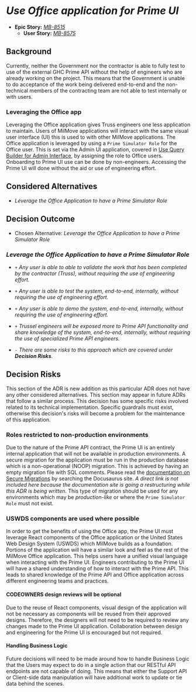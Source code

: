 # *Use Office application for Prime UI*

- **Epic Story:** *[MB-8515][jira-epic]*
  - **User Story:** *[MB-8575][jira-chore]*

[jira-chore]: https://dp3.atlassian.net/browse/MB-8575
[jira-epic]: https://dp3.atlassian.net/browse/MB-8515

## Background

Currently, neither the Government nor the contractor is able to fully test to
use of the external GHC Prime API without the help of engineers who are already
working on the project. This means that the Government is unable to do
acceptance of the work being delivered end-to-end and the non-technical members
of the contracting team are not able to test internally or with users.

### Leveraging the Office app

Leveraging the Office application gives Truss engineers one less application to
maintain. Users of MilMove applications will interact with the same visual user
interface (UI) this is used to with other MilMove applications. The Office
application is leveraged by using a `Prime Simulator Role` for the Office user.
This is set via the Admin UI application, covered in [Use Query Builder for
Admin Interface](035-us-query-builder.md), by assigning the role to Office
users.  Onboarding to Prime UI use can be done by non-engineers. Accessing the
Prime UI will done without the aid or use of engineering effort.

## Considered Alternatives

- *Leverage the Office Application to have a Prime Simulator Role*

## Decision Outcome

- Chosen Alternative: *Leverage the Office Application to have a Prime Simulator Role*

### *Leverage the Office Application to have a Prime Simulator Role*

- `+` *Any user is able to able to validate the work that has been completed by the
    contractor (Truss), without requiring the use of engineering effort.*

- `+` *Any user is able to test the system, end-to-end, internally, without requiring
    the use of engineering effort.*

- `+` *Any user is able to demo the system, end-to-end, internally, without requiring
    the use of engineering effort.*

- `+` *Trussel engineers will be exposed more to Prime API functionality and share
    knowledge of the system, end-to-end, internally, without requiring the use
    of specialized Prime API engineers.*

- `-` *There are some risks to this approach which are covered under __Decision
    Risks__.*

## Decision Risks

This section of the ADR is new addition as this particular ADR does not have any
other considered alternatives. This section may appear in future ADRs that
follow a similar process. This decision has some specific risks involved related
to its technical implementation. Specific guardrails must exist, otherwise this
decision's risks will become a problem for the maintenance of this application.

### Roles restricted to non-production environments

Due to the nature of the Prime API contract, the Prime UI is an entirely
internal application that will not be available in production environments. A
secure migration for the application must be run in the production database
which is a non-operational (NOOP) migration. This is achieved by having an empty
migration file with SQL comments. Please read the [documentation on Secure
Migrations][docusaurus] by searching the Docusaurus site. _A direct
link is not included here because the documentation site is going a
restructuring while this ADR is being written_. This type of migration should be
used for any environments which may be _production-like_ or where the `Prime
Simulator Role` must not exist.

[docusaurus]: https://transcom.github.io/mymove-docs/

### USWDS components are used where possible

In order to get the benefits of using the Office app, the Prime UI must leverage
React components of the Office application or the United States Web Design
System (USWDS) which MilMove builds as a foundation. Portions of the application
will have a similar look and feel as the rest of the MilMove Office application.
This helps users have a unified visual language when interacting with the Prime
UI. Engineers contributing to the Prime UI will have a shared understanding of
how to interact with the Prime API. This leads to shared knowledge of the Prime
API and Office application across different engineering teams and practices.

#### CODEOWNERS design reviews will be optional

Due to the reuse of React components, visual design of the application will not
be necessary as components will be reused from their approved designs.
Therefore, the designers will not need to be required to review any changes made
to the Prime UI application. Collaboration between design and engineering for
the Prime UI is encouraged but not required.

#### Handling Business Logic

Future decisions will need to be made around how to handle Business Logic that
the Users may expect to do in a single action that our RESTful API endpoints
are not capable of doing. This means that either the Support API or Client-side
data manipulation will have additional work to update or tie data behind the
scenes.
